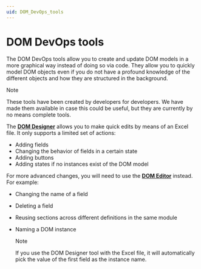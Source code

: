 ```yaml
---
uid: DOM_DevOps_tools
---
```


# DOM DevOps tools

The DOM DevOps tools allow you to create and update DOM models in a more graphical way instead of doing so via code. They allow you to quickly model DOM objects even if you do not have a profound knowledge of the different objects and how they are structured in the background.

> [!NOTE]
> These tools have been created by developers for developers. We have made them available in case this could be useful, but they are currently by no means complete tools.

The [**DOM Designer**](xref:DOM_Designer) allows you to make quick edits by means of an Excel file. It only supports a limited set of actions:

- Adding fields
- Changing the behavior of fields in a certain state
- Adding buttons
- Adding states if no instances exist of the DOM model

For more advanced changes, you will need to use the [**DOM Editor**](xref:DOM_Editor) instead. For example:

- Changing the name of a field
- Deleting a field
- Reusing sections across different definitions in the same module
- Naming a DOM instance

  > [!NOTE]
  > If you use the DOM Designer tool with the Excel file, it will automatically pick the value of the first field as the instance name.
